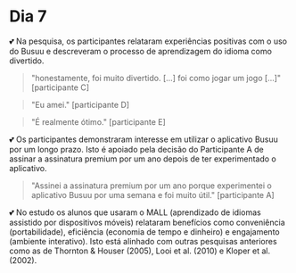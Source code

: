 # Dia 7

💕 Na pesquisa, os participantes relataram experiências positivas com o uso do Busuu e descreveram o processo de aprendizagem do idioma como divertido.

> "honestamente, foi muito divertido. [...] foi como jogar um jogo [...]" [participante C]

> "Eu amei." [participante D]

> "É realmente ótimo." [participante E]

💕 Os participantes demonstraram interesse em utilizar o aplicativo Busuu por um longo prazo. Isto é apoiado pela decisão do Participante A de assinar a assinatura premium por um ano depois de ter experimentado o aplicativo. 

> "Assinei a assinatura premium por um ano porque experimentei o aplicativo Busuu por uma semana e foi muito útil." [participante A]

💕 No estudo os alunos que usaram o MALL (aprendizado de idiomas assistido por dispositivos móveis) relataram benefícios como conveniência (portabilidade), eficiência (economia de tempo e dinheiro) e engajamento (ambiente interativo). Isto está alinhado com outras pesquisas anteriores como as de Thornton & Houser (2005), Looi et al. (2010) e Kloper et al. (2002).
